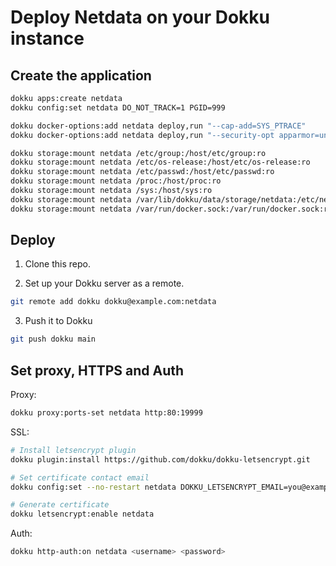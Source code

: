 # Deploy Netdata on your Dokku instance

## Create the application

```sh
dokku apps:create netdata
dokku config:set netdata DO_NOT_TRACK=1 PGID=999

dokku docker-options:add netdata deploy,run "--cap-add=SYS_PTRACE"
dokku docker-options:add netdata deploy,run "--security-opt apparmor=unconfined"

dokku storage:mount netdata /etc/group:/host/etc/group:ro
dokku storage:mount netdata /etc/os-release:/host/etc/os-release:ro
dokku storage:mount netdata /etc/passwd:/host/etc/passwd:ro
dokku storage:mount netdata /proc:/host/proc:ro
dokku storage:mount netdata /sys:/host/sys:ro
dokku storage:mount netdata /var/lib/dokku/data/storage/netdata:/etc/netdata
dokku storage:mount netdata /var/run/docker.sock:/var/run/docker.sock:ro
```

## Deploy

1. Clone this repo.

2. Set up your Dokku server as a remote.

```bash
git remote add dokku dokku@example.com:netdata
```

3. Push it to Dokku

```bash
git push dokku main
```

## Set proxy, HTTPS and Auth

Proxy:

```sh
dokku proxy:ports-set netdata http:80:19999
```

SSL:

```sh
# Install letsencrypt plugin
dokku plugin:install https://github.com/dokku/dokku-letsencrypt.git

# Set certificate contact email
dokku config:set --no-restart netdata DOKKU_LETSENCRYPT_EMAIL=you@example.com

# Generate certificate
dokku letsencrypt:enable netdata
```

Auth:

```sh
dokku http-auth:on netdata <username> <password>
```
